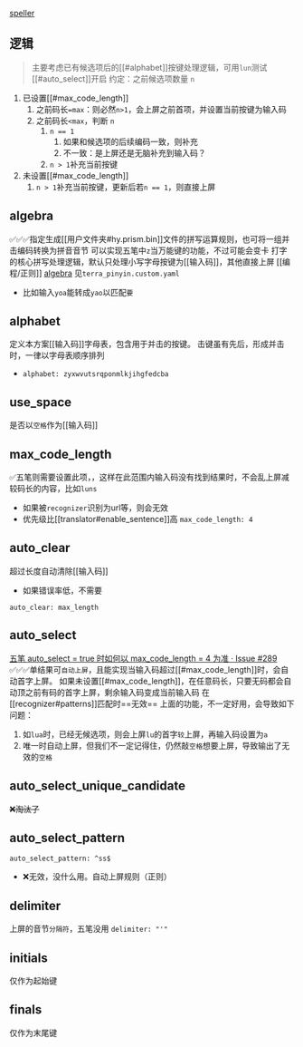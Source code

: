 [speller](https://github.com/LEOYoon-Tsaw/Rime_collections/blob/master/Rime_description.md#一speller)
## 逻辑
> 主要考虑已有候选项后的[[#alphabet]]按键处理逻辑，可用`lun`测试
> [[#auto_select]]开启
> 约定：之前候选项数量 `n`
1. 已设置[[#max_code_length]]
    1. 之前码长`=max`：则必然`n>1`，会上屏之前首项，并设置当前按键为输入码
    2. 之前码长`<max`，判断 `n`
        1. `n == 1`
            1. 如果和候选项的后续编码一致，则补充
            2. 不一致：是上屏还是无脑补充到输入码？
        2. `n > 1`补充当前按键
2. 未设置[[#max_code_length]]
    1. `n > 1`补充当前按键，更新后若`n == 1`，则直接上屏
## algebra
✅✅✅指定生成[[用户文件夹#hy.prism.bin]]文件的拼写运算规则，也可将一组并击编码转换为拼音音节
可以实现五笔中`z`当万能键的功能，不过可能会变卡
打字的核心拼写处理逻辑，默认只处理小写字母按键为[[输入码]]，其他直接上屏
[[编程/正则]]
[algebra](https://github.com/rime/home/issues/1153)
见`terra_pinyin.custom.yaml`
- 比如输入`yoa`能转成`yao`以匹配`要`

## alphabet
定义本方案[[输入码]]字母表，包含用于并击的按键。
击键虽有先后，形成并击时，一律以字母表顺序排列
- `alphabet: zyxwvutsrqponmlkjihgfedcba`
## use_space
是否以`空格`作为[[输入码]]

## max_code_length
✅五笔则需要设置此项，，这样在此范围内输入码没有找到结果时，不会乱上屏减较码长的内容，比如`luns`
- 如果被`recognizer`识别为url等，则会无效
- 优先级比[[translator#enable_sentence]]高
`max_code_length: 4`
## auto_clear
超过长度自动清除[[输入码]]
- 如果错误率低，不需要

`auto_clear: max_length`

## auto_select
[五笔 auto_select = true 时如何以 max_code_length = 4 为准 · Issue #289](https://github.com/rime/librime/issues/289)
✅✅✅单结果可`自动上屏`，且能实现当输入码超过[[#max_code_length]]时，会自动首字上屏。
如果未设置[[#max_code_length]]，在任意码长，只要无码都会自动顶之前有码的首字上屏，剩余输入码变成当前输入码
在[[recognizer#patterns]]匹配时==无效==
上面的功能，不一定好用，会导致如下问题：
1. 如`lua`时，已经无候选项，则会上屏`lu`的首字`较`上屏，再输入码设置为`a`
2. 唯一时自动上屏，但我们不一定记得住，仍然敲`空格`想要上屏，导致输出了无效的`空格`

## auto_select_unique_candidate
~~❌淘汰了~~
## auto_select_pattern
`auto_select_pattern: ^ss$`
- ❌无效，没什么用。自动上屏规则（正则）

## delimiter
上屏的音节`分隔符`，五笔没用
`delimiter: "'"`

## initials
仅作为起始键
## finals
仅作为末尾键
